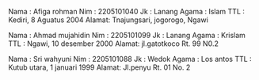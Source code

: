 Nama  : Afiga rohman
Nim   : 2205101040
Jk    : Lanang
Agama : Islam
TTL   : Kediri, 8 Aguatus 2004
Alamat: Tnajungsari, jogorogo, Ngawi

Nama  : Ahmad mujahidin
Nim   : 2205101099
Jk    : Lanang
Agama : Krislam
TTL   : Ngawi, 10 desember 2000
Alamat: jl.gatotkoco Rt. 99 N0.2

Nama  : Sri wahyuni
Nim   : 2205101088
Jk    : Wedok
Agama : Los antos
TTL   : Kutub utara, 1 januari 1999
Alamat: Jl.penyu Rt. 01 No. 2
